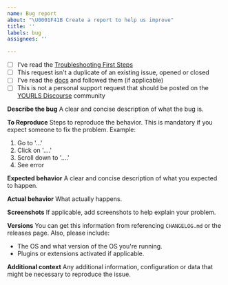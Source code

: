 ```yaml
---
name: Bug report
about: "\U0001F41B Create a report to help us improve"
title: ''
labels: bug
assignees: ''

---
```


<!--

Do you want to ask a question? Are you looking for support? YOURLS Discourse is the best place for getting support: https://discourse.yourls.org/

-->

* [ ] I've read the [Troubleshooting First Steps](https://github.com/YOURLS/YOURLS/wiki/Troubleshooting-first-steps)
* [ ] This request isn't a duplicate of an existing issue, opened or closed
* [ ] I've read the [docs](https://yourls.org/) and followed them (if applicable)
* [ ] This is not a personal support request that should be posted on the [YOURLS Discourse](https://discourse.yourls.org/) community

**Describe the bug**
A clear and concise description of what the bug is.

**To Reproduce**
Steps to reproduce the behavior. This is mandatory if you expect someone to fix the problem. Example:
1. Go to '...'
2. Click on '....'
3. Scroll down to '....'
4. See error

**Expected behavior**
A clear and concise description of what you expected to happen.

**Actual behavior**
What actually happens.

**Screenshots**
If applicable, add screenshots to help explain your problem.

**Versions**
You can get this information from referencing `CHANGELOG.md` or the releases page.
Also, please include:
* The OS and what version of the OS you're running.
* Plugins or extensions activated if applicable.

**Additional context**
Any additional information, configuration or data that might be necessary to reproduce the issue.
